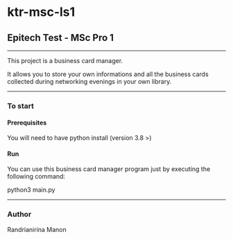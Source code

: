 # ktr-msc-ls1
## Epitech Test - MSc Pro 1
***
This project is a business card manager.

It allows you to store your own informations and all the business cards collected during networking evenings in your own library.

***
### To start 
#### Prerequisites
You will need to have python install (version 3.8 >)


#### Run 
You can use this business card manager program just by executing the following command:

python3 main.py

***
### Author
Randrianirina Manon
